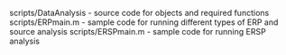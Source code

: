 scripts/DataAnalysis - source code for objects and required functions
scripts/ERPmain.m - sample code for running different types of ERP and source analysis
scripts/ERSPmain.m - sample code for running ERSP analysis
